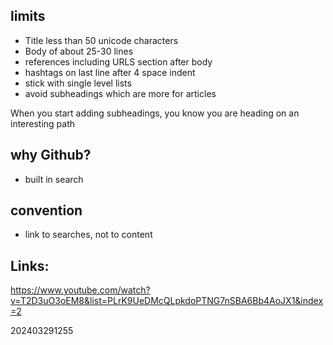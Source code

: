 
## limits

- Title less than 50 unicode characters
- Body of about 25-30 lines
- references including URLS section after body
- hashtags on last line after 4 space indent
- stick with single level lists
- avoid subheadings which are more for articles

When you start adding subheadings, you know you are heading on an interesting path

## why Github?

- built in search
## convention

- link to searches, not to content

## Links:

https://www.youtube.com/watch?v=T2D3uO3oEM8&list=PLrK9UeDMcQLpkdoPTNG7nSBA6Bb4AoJX1&index=2

202403291255